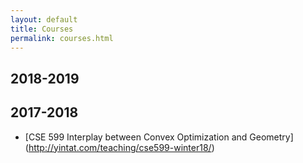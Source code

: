 ```yaml
---
layout: default
title: Courses
permalink: courses.html
---
```


## 2018-2019

## 2017-2018
* [CSE 599 Interplay between Convex Optimization and Geometry] (http://yintat.com/teaching/cse599-winter18/)
